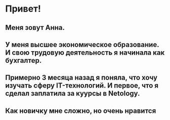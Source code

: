 # Привет! 

## Меня зовут Анна.

## У меня высшее экономическое образование. И свою трудовую деятельность я начинала как бухгалтер.

## Примерно 3 месяца назад я поняла, что хочу изучать сферу IT-технологий. И первое, что я сделал заплатила за куурсы в Netology.

## Как новичку мне сложно, но очень нравится
